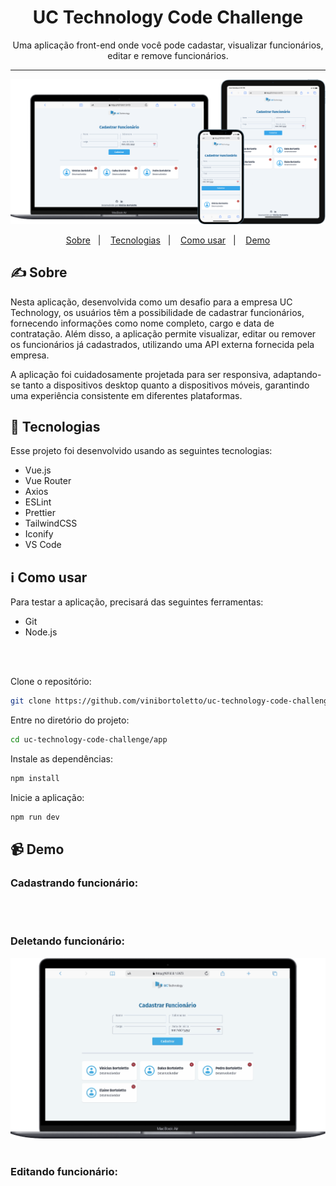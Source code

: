 <div align="center">
  <h1>UC Technology Code Challenge</h1>
  Uma aplicação front-end onde você pode cadastar, visualizar funcionários, editar e remove funcionários. 
</div>

<hr />

<p align="center">
  <img alt="website mockup" src="./app/src/assets/readme/mockup.png" />    
</p>

<p align="center">
  <a href="#writing_hand-sobre">Sobre</a>&nbsp;&nbsp;&nbsp;|&nbsp;&nbsp;&nbsp;
  <a href="#rocket-tecnologias">Tecnologias</a>&nbsp;&nbsp;&nbsp;|&nbsp;&nbsp;&nbsp;
  <a href="#information_source-como-usar">Como usar</a>&nbsp;&nbsp;&nbsp;|&nbsp;&nbsp;&nbsp;
  <a href="#video_camera-demo">Demo</a>
</p>

## :writing_hand: Sobre

Nesta aplicação, desenvolvida como um desafio para a empresa UC Technology, os usuários têm a possibilidade de cadastrar funcionários, fornecendo informações como nome completo, cargo e data de contratação. Além disso, a aplicação permite visualizar, editar ou remover os funcionários já cadastrados, utilizando uma API externa fornecida pela empresa.

A aplicação foi cuidadosamente projetada para ser responsiva, adaptando-se tanto a dispositivos desktop quanto a dispositivos móveis, garantindo uma experiência consistente em diferentes plataformas.

## :rocket: Tecnologias

Esse projeto foi desenvolvido usando as seguintes tecnologias:

- Vue.js
- Vue Router
- Axios
- ESLint
- Prettier
- TailwindCSS
- Iconify
- VS Code

## :information_source: Como usar

Para testar a aplicação, precisará das seguintes ferramentas:

- Git
- Node.js

<br />
<br />

Clone o repositório:
```bash
git clone https://github.com/vinibortoletto/uc-technology-code-challenge.git
```

Entre no diretório do projeto:
```bash
cd uc-technology-code-challenge/app
```

Instale as dependências:
```bash
npm install
```

Inicie a aplicação:
```bash
npm run dev
```

## :video_camera: Demo

<div>

### Cadastrando funcionário:

<img  src='./app/src/assets/readme/creating.gif' alt='' />
<br/>
<br/>

### Deletando funcionário:

<img src='./app/src/assets/readme/deleting.gif' alt='' />
<br/>
<br/>

### Editando funcionário:

<img src='./app/src/assets/readme/editing.gif' alt='' />
<br/>
<br/>

</div>
